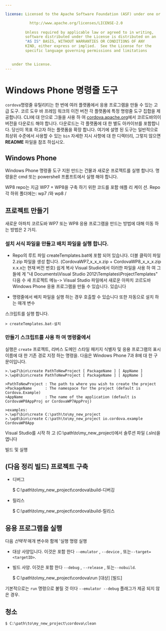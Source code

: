 ```yaml
---

license: Licensed to the Apache Software Foundation (ASF) under one or more contributor license agreements. See the NOTICE file distributed with this work for additional information regarding copyright ownership. The ASF licenses this file to you under the Apache License, Version 2.0 (the "License"); you may not use this file except in compliance with the License. You may obtain a copy of the License at

           http://www.apache.org/licenses/LICENSE-2.0
    
         Unless required by applicable law or agreed to in writing,
         software distributed under the License is distributed on an
         "AS IS" BASIS, WITHOUT WARRANTIES OR CONDITIONS OF ANY
         KIND, either express or implied.  See the License for the
         specific language governing permissions and limitations
    

   under the License.
---
```


# Windows Phone 명령줄 도구

`cordova`명령줄 유틸리티는 한 번에 여러 플랫폼에서 응용 프로그램을 만들 수 있는 고급 도구. 코르 도우 바 프레임 워크의 이전 버전 각 플랫폼에 특정 명령줄 도구 집합을 제공합니다. CLI에 대 안으로 그들을 사용 하 여 [cordova.apache.org][1]에서 코르도바의이 버전을 다운로드 해야 합니다. 다운로드는 각 플랫폼에 대 한 별도 아카이브를 포함합니다. 당신이 목표 하고자 하는 플랫폼을 확장 합니다. 여기에 설명 된 도구는 일반적으로 최상위 수준에서 사용할 수 있는 `bin` 자세한 지시 사항에 대 한 디렉터리, 그렇지 않으면 **README** 파일을 참조 하십시오.

 [1]: http://cordova.apache.org

## Windows Phone

Windows Phone 명령줄 도구 지원 만드는 건물과 새로운 프로젝트를 실행 합니다. 명령을은 cmd 또는 powershell 프롬프트에서 실행 해야 합니다.

WP8 repo는 지금 WP7 + WP8을 구축 하기 위한 코드를 포함 애플 리 케이 션. Repo 각 하위 폴더에는: wp7 /와 wp8 /

## 프로젝트 만들기

새로운 아파치 코르도바 WP7 또는 WP8 응용 프로그램을 만드는 방법에 대해 이동 하는 방법은 2 가지.

### 설치 서식 파일을 만들고 배치 파일을 실행 합니다.

*   Repo의 루트 파일 createTemplates.bat에 포함 되어 있습니다. 더블 클릭이 파일 2.zip 파일을 생성 합니다. (CordovaWP7\_x\_x\_x.zip + CordovaWP8\_x\_x\_x.zip x.x.x는 현재 버전 번호) 쉽게 복사 Visual Studio에서 이러한 파일을 사용 하 여 그들에 게 "내 Documents\Visual Studio 2012\Templates\ProjectTemplates\" 다음 수 새 프로젝트 메뉴-> Visual Studio 파일에서 새로운 아파치 코르도바 Windows Phone 응용 프로그램을 만들 수 있습니다. 있습니다

*   명령줄에서 배치 파일을 실행 하는 경우 호출할 수 있습니다 또한 자동으로 설치 하는 매개 변수

스크립트를 실행 합니다.

    > createTemplates.bat-설치
    

### 만들기 스크립트를 사용 하 여 명령줄에서

실행은 `create` 프로젝트, 리버스 도메인 스타일 패키지 식별자 및 응용 프로그램의 표시 이름에 대 한 기존 경로 지정 하는 명령을. 다음은 Windows Phone 7과 8에 대 한 구문이입니다.

    >.\wp7\bin\create PathToNewProject [ PackageName ] [ AppName ]
    >.\wp8\bin\create PathToNewProject [ PackageName ] [ AppName ]
    
    >PathToNewProject : The path to where you wish to create the project
    >PackageName      : The namespace for the project (default is Cordova.Example)
    >AppName          : The name of the application (default is CordovaWP8AppProj or CordovaWP7AppProj)
    
    >examples:
    >.\wp7\bin\create C:\path\to\my_new_project
    >.\wp8\bin\create C:\path\to\my_new_project io.cordova.example CordovaWP8App
    

Visual Studio를 시작 하 고 (C:\path\to\my\_new\_project)에서 솔루션 파일 (.sln)을 엽니다

빌드 및 실행

## (다음 정리 빌드) 프로젝트 구축

*   디버그
    
    $ C:\path\to\my\_new\_project\cordova\build-디버깅

*   릴리스
    
    $ C:\path\to\my\_new\_project\cordova\build-릴리스

## 응용 프로그램을 실행

다음 *선택적* 매개 변수와 함께 '실행 명령 실행

*   대상 사양입니다. 이것은 포함 한다 `--emulator` , `--device` , 또는`--target=<targetID>`.

*   빌드 사양. 이것은 포함 한다 `--debug` , `--release` , 또는`--nobuild`.
    
    $ C:\path\to\my\_new\_project\cordova\run \[대상\] \[빌드\]

기본적으로는 `run` 명령으로 불릴 것 이다 `--emulator --debug` 플래그가 제공 되지 않은 경우.

## 청소

    $ C:\path\to\my_new_project\cordova\clean